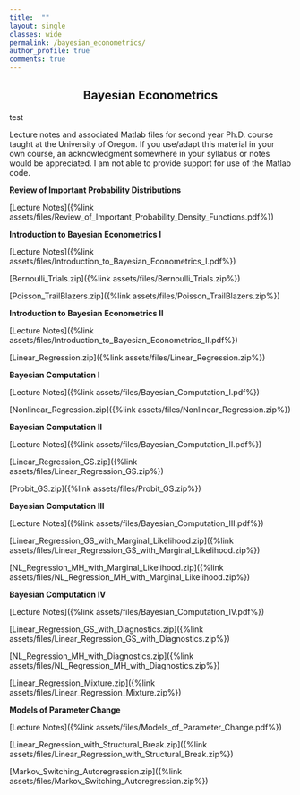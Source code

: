 ```yaml
---
title:  ""
layout: single
classes: wide
permalink: /bayesian_econometrics/
author_profile: true
comments: true
---
```


<center>

<h2> Bayesian Econometrics </h2>

</center>

test

Lecture notes and associated Matlab files for second year Ph.D. course taught at the University of Oregon. If you use/adapt this material in your own course, an acknowledgment somewhere in your syllabus or notes would be appreciated. I am not able to provide support for use of the Matlab code. 

**Review of Important Probability Distributions**

[Lecture Notes]({%link assets/files/Review_of_Important_Probability_Density_Functions.pdf%})

**Introduction to Bayesian Econometrics I**

[Lecture Notes]({%link assets/files/Introduction_to_Bayesian_Econometrics_I.pdf%})

[Bernoulli_Trials.zip]({%link assets/files/Bernoulli_Trials.zip%})

[Poisson_TrailBlazers.zip]({%link assets/files/Poisson_TrailBlazers.zip%})

**Introduction to Bayesian Econometrics II**

[Lecture Notes]({%link assets/files/Introduction_to_Bayesian_Econometrics_II.pdf%})

[Linear_Regression.zip]({%link assets/files/Linear_Regression.zip%})

**Bayesian Computation I**

[Lecture Notes]({%link assets/files/Bayesian_Computation_I.pdf%})

[Nonlinear_Regression.zip]({%link assets/files/Nonlinear_Regression.zip%})

**Bayesian Computation II**

[Lecture Notes]({%link assets/files/Bayesian_Computation_II.pdf%})

[Linear_Regression_GS.zip]({%link assets/files/Linear_Regression_GS.zip%})

[Probit_GS.zip]({%link assets/files/Probit_GS.zip%})

**Bayesian Computation III**

[Lecture Notes]({%link assets/files/Bayesian_Computation_III.pdf%})

[Linear_Regression_GS_with_Marginal_Likelihood.zip]({%link assets/files/Linear_Regression_GS_with_Marginal_Likelihood.zip%})

[NL_Regression_MH_with_Marginal_Likelihood.zip]({%link assets/files/NL_Regression_MH_with_Marginal_Likelihood.zip%})

**Bayesian Computation IV**

[Lecture Notes]({%link assets/files/Bayesian_Computation_IV.pdf%})

[Linear_Regression_GS_with_Diagnostics.zip]({%link assets/files/Linear_Regression_GS_with_Diagnostics.zip%})

[NL_Regression_MH_with_Diagnostics.zip]({%link assets/files/NL_Regression_MH_with_Diagnostics.zip%})

[Linear_Regression_Mixture.zip]({%link assets/files/Linear_Regression_Mixture.zip%})

**Models of Parameter Change**

[Lecture Notes]({%link assets/files/Models_of_Parameter_Change.pdf%})

[Linear_Regression_with_Structural_Break.zip]({%link assets/files/Linear_Regression_with_Structural_Break.zip%})

[Markov_Switching_Autoregression.zip]({%link assets/files/Markov_Switching_Autoregression.zip%})